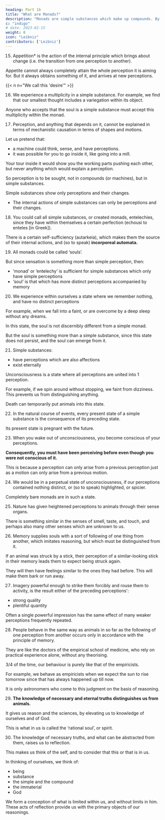 ```yaml
---
heading: Part 1b
title: "What are Monads?"
description: "Monads are simple substances which make up compounds. By ‘simple’ I mean ‘without parts’"
c: "indigo"
# date: 2023-02-15
weight: 8
icon: "Leibniz"
contributors: ['Leibniz']
---
```




15. Appetition* is the action of the internal principle which brings about change (i.e. the transition from one perception to another).

Appetite cannot always completely attain the whole perception it is aiming for. But it always obtains something of it, and arrives at new perceptions.

{{< n n="We call this 'desire'" >}}


16. We experience a multiplicity in a simple substance. For example, we find that our smallest thought includes a variegation within its object.

Anyone who accepts that the soul is a simple substance must accept this multiplicity within the monad. 

<!-- Bayle should not find any difficulty over this, as he does in his Dictionary, in the article on Rorarius. -->


17. Perception, and anything that depends on it, cannot be explained in terms of mechanistic causation in terms of shapes and motions.

Let us pretend that:
- a machine could think, sense, and have perceptions.
- it was possible for you to go inside it, like going into a mill. 

Your tour inside it would show you the working parts pushing each other, but never anything which would explain a perception. 

So perception is to be sought, not in compounds (or machines), but in simple substances. 

Simple substances show only perceptions and their changes. 
- The internal actions of simple substances can only be perceptions and their changes.


18. You could call all simple substances, or created monads, entelechies, since they have within themselves a certain perfection (echousi to enteles [in Greek]).

There is a certain self-sufficiency (autarkeia), which makes them the source of their internal actions, and (so to speak) **incorporeal automata.**


19. All monads could be called ‘souls’.

<!-- If we are willing to give the name ‘soul’ to everything which has perceptions and appetites (in the general sense I have just explained), then all created simple substances ( -->

But since sensation is something more than simple perception, then:
- ‘monad’ or ‘entelechy’ is sufficient for simple substances which only have simple perceptions
- ‘soul’ is that which has more distinct perceptions accompanied by memory


20. We experience within ourselves a state where we remember nothing, and have no distinct perceptions

For example, when we fall into a faint, or are overcome by a deep sleep without any dreams. 

In this state, the soul is not discernibly different from a simple monad.

But the soul is something more than a simple substance, since this state does not persist, and the soul can emerge from it.


21. Simple substances:
- have perceptions which are also affections
- exist eternally

Unconsciousness is a state where all perceptions are united into 1 perception. 

<!-- When there are many little perceptions, with nothing distinguished from anything else, we are in a state of unconsciousness.  -->

For example, if we spin around without stopping, we faint from dizziness. This prevents us from distinguishing anything. 

Death can temporarily put animals into this state.


22. In the natural course of events, every present state of a simple substance is the consequence of its preceding state.

Its present state is pregnant with the future.


23. When you wake out of unconsciousness, you become conscious of your perceptions.

**Consequently, you must have been perceiving before even though you were not conscious of it.** 

This is because a perception can only arise from a previous perception just as a motion can only arise from a previous motion.


24. We would be in a perpetual state of unconsciousness, if our perceptions contained nothing distinct, or (so to speak) highlighted, or spicier. 

Completely bare monads are in such a state.


25. Nature has given heightened perceptions to animals through their sense organs.

<!-- , which bring together many rays of light or waves in the air, to make them more effective by being united.  -->

There is something similar in the senses of smell, taste, and touch, and perhaps also many other senses which are unknown to us. 

<!-- I shall shortly explain how what happens in the soul represents what occurs in the sense organs. -->


26. Memory supplies souls with a sort of following of one thing from another, which imitates reasoning, but which must be distinguished from it.

If an animal was struck by a stick, their perception of a similar-looking stick in their memory leads them to expect being struck again. 

They will then have feelings similar to the ones they had before. This will make them bark or run away. 

<!-- If animals have had a previous perception of something which , when they later have a similar perception, the representation of it  whatever was associated with it in the earlier perception, and to  -->

<!-- For example, when you show dogs the stick, they remember the pain it has caused them, and they bark or run away. -->


27. Imagery powerful enough to strike them forcibly and rouse them to activity, is the result either of the preceding perceptions':
- strong quality
- plentiful quantity

Often a single powerful impression has the same effect of many weaker perceptions frequently repeated.


28. People behave in the same way as animals in so far as the following of one perception from another occurs only in accordance with the principle of memory.

They are like the doctors of the empirical school of medicine, who rely on practical experience alone, without any theorising. 

3/4 of the time, our behaviour is purely like that of the empiricists.

For example, we behave as empiricists when we expect the sun to rise tomorrow since that has always happened up till now. 

It is only astronomers who come to this judgment on the basis of reasoning.


29. **The knowledge of necessary and eternal truths distinguishes us from animals.**

It gives us reason and the sciences, by elevating us to knowledge of ourselves and of God. 

This is what in us is called the ‘rational soul’, or spirit.


30. The knowledge of necessary truths, and what can be abstracted from them, raises us to reflection.

This makes us think of the self, and to consider that this or that is in us. 

In thinking of ourselves, we think of:
- being
- substance
- the simple and the compound
- the immaterial
- God

We form a conception of what is limited within us, and without limits in him. These acts of reflection provide us with the primary objects of our reasonings.
